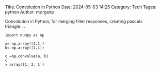 Title: Convolution in Python
Date: 2024-05-03 14:25 
Category: Tech
Tages: python
Author: morganp

Convolution in Python, for merging filter responses, creating pascals triangle ...


    import numpy as np
    
    a= np.array([1,1])
    b= np.array([1,1])

    c =np.convolve(a, b)
    c
    > array([1, 2, 1])
